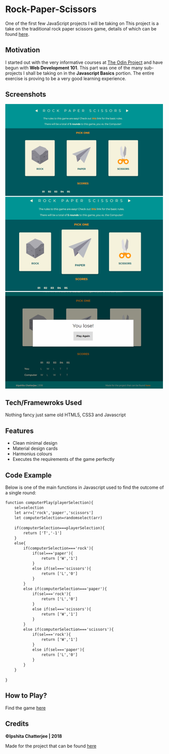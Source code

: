 # Rock-Paper-Scissors
One of the first few JavaScript projects I will be taking on
This project is a take on the traditional rock paper scissors game, details of which can be found [here](https://en.wikipedia.org/wiki/Rock%E2%80%93paper%E2%80%93scissors).

## Motivation
I started out with the very informative courses at [The Odin Project](https://www.theodinproject.com/courses/web-development-101) and have begun with **Web Development 101**. This part was one of the many sub-projects I shall be taking on in the **Javascript Basics** portion. The entire exercise is proving to be a very good learning experience.

## Screenshots
<img src="assets/images/screenshots/main.PNG" width="500px">
<img src="assets/images/screenshots/main-2.PNG" width="500px">
<img src="assets/images/screenshots/results.PNG" width="500px">

## Tech/Framewroks Used
Nothing fancy just same old HTML5, CSS3 and Javascript

## Features
* Clean minimal design
* Material design cards
* Harmonius colours
* Executes the requirements of the game perfectly

## Code Example
Below is one of the main functions in Javascript used to find the outcome of a single round:

```
function computerPlay(playerSelection){
    sel=selection
    let arr=['rock','paper','scissors']
    let computerSelection=randomselect(arr)

    if(computerSelection===playerSelection){
        return ['T','-1']
    }
    else{
        if(computerSelection==='rock'){
            if(sel==='paper'){
                return ['W','1']
            }
            else if(sel==='scissors'){
                return ['L','0']
            }
        }
        else if(computerSelection==='paper'){
            if(sel==='rock'){
                return ['L','0']
            }
            else if(sel==='scissors'){
                return ['W','1']
            }
        }
        else if(computerSelection==='scissors'){
            if(sel==='rock'){
                return ['W','1']
            }
            else if(sel==='paper'){
                return ['L','0']
            }
        }
    }

}
```
## How to Play?
Find the game [here](https://ipshita1996.github.io/Rock-Paper-Scissors/)

## Credits
**©Ipshita Chatterjee | 2018**

Made for the project that can be found [here](https://www.theodinproject.com/courses/web-development-101/lessons/rock-paper-scissors)
